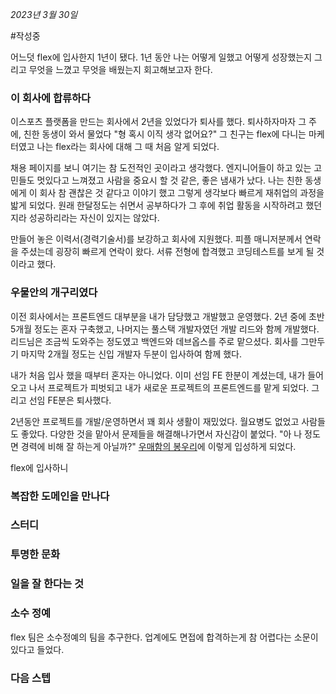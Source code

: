 

_2023년 3월 30일_

#작성중 

어느덧 flex에 입사한지 1년이 됐다. 1년 동안 나는 어떻게 일했고 어떻게 성장했는지 그리고 무엇을 느꼈고 무엇을 배웠는지 회고해보고자 한다.


### 이 회사에 합류하다

이스포츠 플랫폼을 만드는 회사에서 2년을 있었다가 퇴사를 했다. 퇴사하자마자 그 주에, 친한 동생이 와서 물었다 "형 혹시 이직 생각 없어요?" 그 친구는 flex에 다니는 마케터였고 나는 flex라는 회사에 대해 그 때 처음 알게 되었다. 

채용 페이지를 보니 여기는 참 도전적인 곳이라고 생각했다. 엔지니어들이 하고 있는 고민들도 멋있다고 느껴졌고 사람을 중요시 할 것 같은, 좋은 냄새가 났다. 나는 친한 동생에게 이 회사 참 괜찮은 것 같다고 이야기 했고 그렇게 생각보다 빠르게 재취업의 과정을 밟게 되었다. 원래 한달정도는 쉬면서 공부하다가 그 후에 취업 활동을 시작하려고 했던지라 성공하리라는 자신이 있지는 않았다.

만들어 놓은 이력서(경력기술서)를 보강하고 회사에 지원했다. 피플 매니저분께서 연락을 주셨는데 굉장히 빠르게 연락이 왔다. 서류 전형에 합격했고 코딩테스트를 보게 될 것이라고 했다. 




### 우물안의 개구리였다

이전 회사에서는 프론트엔드 대부분을 내가 담당했고 개발했고 운영했다. 2년 중에 초반 5개월 정도는 혼자 구축했고, 나머지는 풀스택 개발자였던 개발 리드와 함께 개발했다. 리드님은 조금씩 도와주는 정도였고 백엔드와 데브옵스를 주로 맡으셨다. 회사를 그만두기 마지막 2개월 정도는 신입 개발자 두분이 입사하여 함께 했다.

내가 처음 입사 했을 때부터 혼자는 아니었다. 이미 선임 FE 한분이 계셨는데, 내가 들어오고 나서 프로젝트가 피벗되고 내가 새로운 프로젝트의 프론트엔드를 맡게 되었다. 그리고 선임 FE분은 퇴사했다.

2년동안 프로젝트를 개발/운영하면서 꽤 회사 생활이 재밌었다. 월요병도 없었고 사람들도 좋았다. 다양한 것을 맡아서 문제들을 해결해나가면서 자신감이 붙었다. "아 나 정도면 경력에 비해 잘 하는게 아닐까?" [우매함의 봉우리](https://namu.wiki/w/%EB%8D%94%EB%8B%9D%20%ED%81%AC%EB%A3%A8%EA%B1%B0%20%ED%9A%A8%EA%B3%BC#s-2.1)에 이렇게 입성하게 되었다.

flex에 입사하니 

### 복잡한 도메인을 만나다







### 스터디


### 투명한 문화


### 일을 잘 한다는 것


### 소수 정예

flex 팀은 소수정예의 팀을 추구한다. 업계에도 면접에 합격하는게 참 어렵다는 소문이 있다고 들었다. 

### 다음 스텝